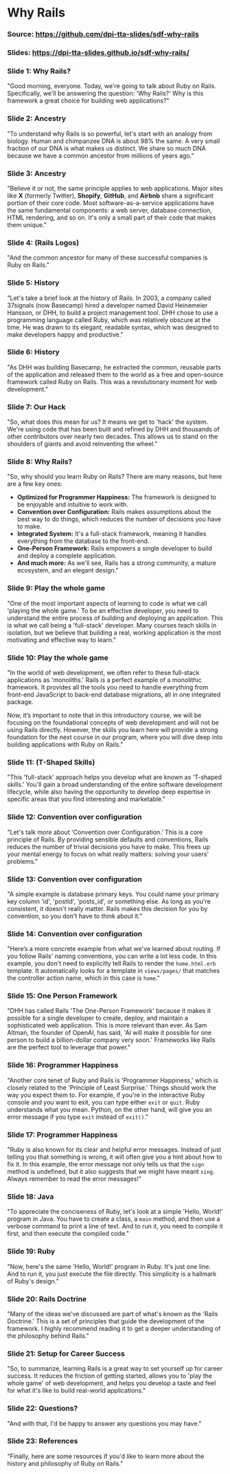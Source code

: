 # Why Rails 

### Source: https://github.com/dpi-tta-slides/sdf-why-rails

### Slides: https://dpi-tta-slides.github.io/sdf-why-rails/

### Slide 1: Why Rails?

"Good morning, everyone. Today, we're going to talk about Ruby on Rails. Specifically, we'll be answering the question: 'Why Rails?' Why is this framework a great choice for building web applications?"

### Slide 2: Ancestry

"To understand why Rails is so powerful, let's start with an analogy from biology. Human and chimpanzee DNA is about 98% the same. A very small fraction of our DNA is what makes us distinct. We share so much DNA because we have a common ancestor from millions of years ago."

### Slide 3: Ancestry

"Believe it or not, the same principle applies to web applications. Major sites like **X** (formerly Twitter), **Shopify**, **GitHub**, and **Airbnb** share a significant portion of their core code. Most software-as-a-service applications have the same fundamental components: a web server, database connection, HTML rendering, and so on. It's only a small part of their code that makes them unique."

### Slide 4: (Rails Logos)

"And the common ancestor for many of these successful companies is Ruby on Rails."

### Slide 5: History

"Let's take a brief look at the history of Rails. In 2003, a company called 37signals (now Basecamp) hired a developer named David Heinemeier Hansson, or DHH, to build a project management tool. DHH chose to use a programming language called Ruby, which was relatively obscure at the time. He was drawn to its elegant, readable syntax, which was designed to make developers happy and productive."

### Slide 6: History

"As DHH was building Basecamp, he extracted the common, reusable parts of the application and released them to the world as a free and open-source framework called Ruby on Rails. This was a revolutionary moment for web development."

### Slide 7: Our Hack

"So, what does this mean for us? It means we get to 'hack' the system. We're using code that has been built and refined by DHH and thousands of other contributors over nearly two decades. This allows us to stand on the shoulders of giants and avoid reinventing the wheel."

### Slide 8: Why Rails?

"So, why should you learn Ruby on Rails? There are many reasons, but here are a few key ones:

* **Optimized for Programmer Happiness:** The framework is designed to be enjoyable and intuitive to work with.
* **Convention over Configuration:** Rails makes assumptions about the best way to do things, which reduces the number of decisions you have to make.
* **Integrated System:** It's a full-stack framework, meaning it handles everything from the database to the front-end.
* **One-Person Framework:** Rails empowers a single developer to build and deploy a complete application.
* **And much more:** As we'll see, Rails has a strong community, a mature ecosystem, and an elegant design."

### Slide 9: Play the whole game

"One of the most important aspects of learning to code is what we call 'playing the whole game.' To be an effective developer, you need to understand the entire process of building and deploying an application. This is what we call being a 'full-stack' developer. Many courses teach skills in isolation, but we believe that building a real, working application is the most motivating and effective way to learn."

### Slide 10: Play the whole game

"In the world of web development, we often refer to these full-stack applications as 'monoliths.' Rails is a perfect example of a monolithic framework. It provides all the tools you need to handle everything from front-end JavaScript to back-end database migrations, all in one integrated package.

Now, it’s important to note that in this introductory course, we will be focusing on the foundational concepts of web development and will not be using Rails directly. However, the skills you learn here will provide a strong foundation for the next course in our program, where you will dive deep into building applications with Ruby on Rails."

### Slide 11: (T-Shaped Skills)

"This 'full-stack' approach helps you develop what are known as 'T-shaped skills.' You'll gain a broad understanding of the entire software development lifecycle, while also having the opportunity to develop deep expertise in specific areas that you find interesting and marketable."

### Slide 12: Convention over configuration

"Let's talk more about 'Convention over Configuration.' This is a core principle of Rails. By providing sensible defaults and conventions, Rails reduces the number of trivial decisions you have to make. This frees up your mental energy to focus on what really matters: solving your users' problems."

### Slide 13: Convention over configuration

"A simple example is database primary keys. You could name your primary key column 'id', 'postId', 'posts_id', or something else. As long as you're consistent, it doesn't really matter. Rails makes this decision for you by convention, so you don't have to think about it."

### Slide 14: Convention over configuration

"Here’s a more concrete example from what we've learned about routing. If you follow Rails' naming conventions, you can write a lot less code. In this example, you don't need to explicitly tell Rails to render the `home.html.erb` template. It automatically looks for a template in `views/pages/` that matches the controller action name, which in this case is `home`."

### Slide 15: One Person Framework

"DHH has called Rails 'The One-Person Framework' because it makes it possible for a single developer to create, deploy, and maintain a sophisticated web application. This is more relevant than ever. As Sam Altman, the founder of OpenAI, has said, 'AI will make it possible for one person to build a billion-dollar company very soon.' Frameworks like Rails are the perfect tool to leverage that power."

### Slide 16: Programmer Happiness

"Another core tenet of Ruby and Rails is 'Programmer Happiness,' which is closely related to the 'Principle of Least Surprise.' Things should work the way you expect them to. For example, if you're in the interactive Ruby console and you want to exit, you can type either `exit` or `quit`. Ruby understands what you mean. Python, on the other hand, will give you an error message if you type `exit` instead of `exit()`."

### Slide 17: Programmer Happiness

"Ruby is also known for its clear and helpful error messages. Instead of just telling you that something is wrong, it will often give you a hint about how to fix it. In this example, the error message not only tells us that the `sign` method is undefined, but it also suggests that we might have meant `sing`. Always remember to read the error messages!"

### Slide 18: Java

"To appreciate the conciseness of Ruby, let's look at a simple 'Hello, World!' program in Java. You have to create a class, a `main` method, and then use a verbose command to print a line of text. And to run it, you need to compile it first, and then execute the compiled code."

### Slide 19: Ruby

"Now, here's the same 'Hello, World!' program in Ruby. It's just one line. And to run it, you just execute the file directly. This simplicity is a hallmark of Ruby's design."

### Slide 20: Rails Doctrine

"Many of the ideas we've discussed are part of what's known as the 'Rails Doctrine.' This is a set of principles that guide the development of the framework. I highly recommend reading it to get a deeper understanding of the philosophy behind Rails."

### Slide 21: Setup for Career Success

"So, to summarize, learning Rails is a great way to set yourself up for career success. It reduces the friction of getting started, allows you to 'play the whole game' of web development, and helps you develop a taste and feel for what it's like to build real-world applications."

### Slide 22: Questions?

"And with that, I'd be happy to answer any questions you may have."

### Slide 23: References

"Finally, here are some resources if you'd like to learn more about the history and philosophy of Ruby on Rails."

